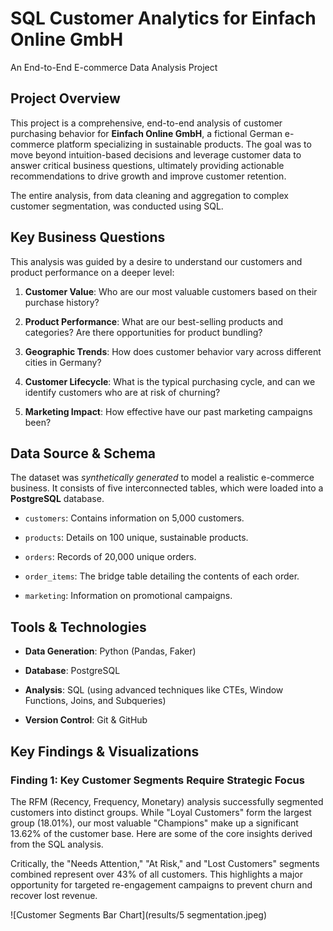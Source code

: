 # SQL Customer Analytics for Einfach Online GmbH
An End-to-End E-commerce Data Analysis Project

## Project Overview
This project is a comprehensive, end-to-end analysis of customer purchasing behavior for **Einfach Online GmbH**, a fictional German e-commerce platform specializing in sustainable products. The goal was to move beyond intuition-based decisions and leverage customer data to answer critical business questions, ultimately providing actionable recommendations to drive growth and improve customer retention.

The entire analysis, from data cleaning and aggregation to complex customer segmentation, was conducted using SQL.

## Key Business Questions
This analysis was guided by a desire to understand our customers and product performance on a deeper level:

1. **Customer Value**: Who are our most valuable customers based on their purchase history?

2. **Product Performance**: What are our best-selling products and categories? Are there opportunities for product bundling?

3. **Geographic Trends**: How does customer behavior vary across different cities in Germany?

4. **Customer Lifecycle**: What is the typical purchasing cycle, and can we identify customers who are at risk of churning?

5. **Marketing Impact**: How effective have our past marketing campaigns been?

## Data Source & Schema
The dataset was *synthetically generated* to model a realistic e-commerce business. It consists of five interconnected tables, which were loaded into a **PostgreSQL** database.

- `customers`: Contains information on 5,000 customers.

- `products`: Details on 100 unique, sustainable products.

- `orders`: Records of 20,000 unique orders.

- `order_items`: The bridge table detailing the contents of each order.

- `marketing`: Information on promotional campaigns.

## Tools & Technologies

- **Data Generation**: Python (Pandas, Faker)

- **Database**: PostgreSQL

- **Analysis**: SQL (using advanced techniques like CTEs, Window Functions, Joins, and Subqueries)

- **Version Control**: Git & GitHub

## Key Findings & Visualizations

### Finding 1: Key Customer Segments Require Strategic Focus

The RFM (Recency, Frequency, Monetary) analysis successfully segmented customers into distinct groups. While "Loyal Customers" form the largest group (18.01%), our most valuable "Champions" make up a significant 13.62% of the customer base.
Here are some of the core insights derived from the SQL analysis.

Critically, the "Needs Attention," "At Risk," and "Lost Customers" segments combined represent over 43% of all customers. This highlights a major opportunity for targeted re-engagement campaigns to prevent churn and recover lost revenue.

![Customer Segments Bar Chart](results/5 segmentation.jpeg)
